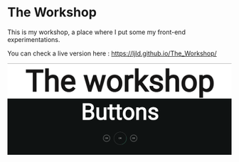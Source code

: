  # The Workshop

This is my workshop, a place where I put some my front-end experimentations.

You can check a live version here : https://ljld.github.io/The_Workshop/

![](workshop.png)